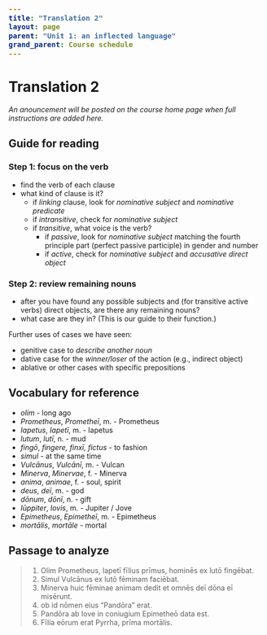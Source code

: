 ```yaml
---
title: "Translation 2"
layout: page
parent: "Unit 1: an inflected language"
grand_parent: Course schedule
---
```


# Translation 2

*An anouncement will be posted on the course home page when full instructions are added here.*


## Guide for reading

### Step 1: focus on the verb

- find the verb of each clause
- what kind of clause is it?  
    - if *linking* clause, look for *nominative subject* and *nominative predicate*
    - if *intransitive*, check for *nominative subject*
    - if *transitive*, what voice is the verb?
        - if *passive*, look for *nominative subject* matching the fourth principle part (perfect passive participle) in gender and number
        - if *active*, check for *nominative subject* and *accusative direct object*

### Step 2: review remaining nouns

- after you have found any possible subjects and (for transitive active verbs) direct objects, are there any remaining nouns?
- what case are they in?  (This is our guide to their function.)

Further uses of cases we have seen:

- genitive case to *describe another noun*
- dative case for the *winner/loser* of the action (e.g., indirect object)
- ablative or other cases with specific prepositions

## Vocabulary for reference


- *olim* - long ago
- *Prometheus*, *Prometheī*, m. - Prometheus
- *Iapetus*, *Iapetī*, m. - Iapetus
- *lutum*, *lutī*, n. - mud
- *fingō*, *fingere, finxī, fictus* - to fashion
- *simul* - at the same time
- *Vulcānus*, *Vulcānī*, m. - Vulcan
- *Minerva*, *Minervae*, f. - Minerva
- *anima*, *animae*, f. - soul, spirit
- *deus*, *deī*, m. - god
- *dōnum*, *dōnī*, n. - gift
- *Iūppiter*, *Iovis*, m. - Jupiter / Jove
- *Epimetheus*, *Epimetheī*, m. - Epimetheus
- *mortālis*, *mortāle* - mortal

## Passage to analyze

> 1. Olim Prometheus, Iapetī fīlius prīmus, hominēs ex lutō fingēbat.
> 2. Simul Vulcānus ex lutō fēminam faciēbat.
> 3. Minerva huic fēminae animam dedit et omnēs deī dōna eī misērunt.
> 4. ob id nōmen eius “Pandōra” erat.
> 5. Pandōra ab Iove in coniugium Epimetheō data est.
> 6. Fīlia eōrum erat Pyrrha, prīma mortālis.





<style>
code {
  font-size: 100%;
  font-weight:  bold;
}

.query {
  text-decoration-line: underline;
  text-decoration-style: wavy;
  text-decoration-color: blue;
}
</style>
<link rel="stylesheet" type="text/css" href="../../css/latin101.css">
